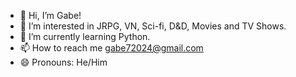 - 👋 Hi, I’m Gabe!
- 👀 I’m interested in JRPG, VN, Sci-fi, D&D, Movies and TV Shows.
- 🌱 I’m currently learning Python.
- 📫 How to reach me gabe72024@gmail.com
- 😄 Pronouns: He/Him

<!---
gabe72024/gabe72024 is a ✨ special ✨ repository because its `README.md` (this file) appears on your GitHub profile.
You can click the Preview link to take a look at your changes.
--->

